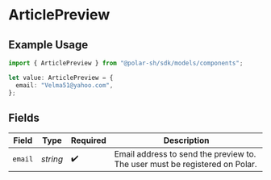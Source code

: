 # ArticlePreview

## Example Usage

```typescript
import { ArticlePreview } from "@polar-sh/sdk/models/components";

let value: ArticlePreview = {
  email: "Velma51@yahoo.com",
};
```

## Fields

| Field                                                                       | Type                                                                        | Required                                                                    | Description                                                                 |
| --------------------------------------------------------------------------- | --------------------------------------------------------------------------- | --------------------------------------------------------------------------- | --------------------------------------------------------------------------- |
| `email`                                                                     | *string*                                                                    | :heavy_check_mark:                                                          | Email address to send the preview to. The user must be registered on Polar. |